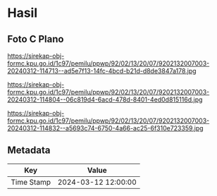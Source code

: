 # Hasil

## Foto C Plano

https://sirekap-obj-formc.kpu.go.id/1c97/pemilu/ppwp/92/02/13/20/07/9202132007003-20240312-114713--ad5e7f13-14fc-4bcd-b21d-d8de3847a178.jpg

https://sirekap-obj-formc.kpu.go.id/1c97/pemilu/ppwp/92/02/13/20/07/9202132007003-20240312-114804--06c819d4-6acd-478d-8401-4ed0d815116d.jpg

https://sirekap-obj-formc.kpu.go.id/1c97/pemilu/ppwp/92/02/13/20/07/9202132007003-20240312-114832--a5693c74-6750-4a66-ac25-6f310e723359.jpg


## Metadata

| Key        | Value               |
| ---------- | ------------------- |
| Time Stamp | 2024-03-12 12:00:00 |



